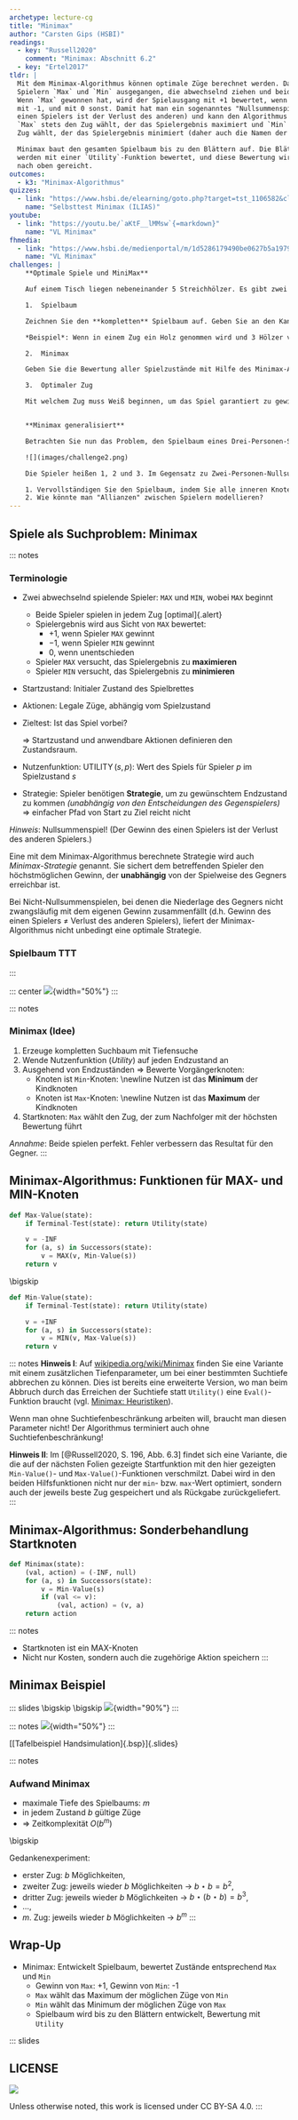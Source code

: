 ```yaml
---
archetype: lecture-cg
title: "Minimax"
author: "Carsten Gips (HSBI)"
readings:
  - key: "Russell2020"
    comment: "Minimax: Abschnitt 6.2"
  - key: "Ertel2017"
tldr: |
  Mit dem Minimax-Algorithmus können optimale Züge berechnet werden. Dabei wird von zwei
  Spielern `Max` und `Min` ausgegangen, die abwechselnd ziehen und beide optimal spielen.
  Wenn `Max` gewonnen hat, wird der Spielausgang mit +1 bewertet, wenn `Min` gewonnen hat
  mit -1, und mit 0 sonst. Damit hat man ein sogenanntes "Nullsummenspiel" (der Gewinn des
  einen Spielers ist der Verlust des anderen) und kann den Algorithmus so gestalten, dass
  `Max` stets den Zug wählt, der das Spielergebnis maximiert und `Min` entsprechend den
  Zug wählt, der das Spielergebnis minimiert (daher auch die Namen der Spieler).

  Minimax baut den gesamten Spielbaum bis zu den Blättern auf. Die Blätter (Spielausgang)
  werden mit einer `Utility`-Funktion bewertet, und diese Bewertung wird dann im Spielbaum
  nach oben gereicht.
outcomes:
  - k3: "Minimax-Algorithmus"
quizzes:
  - link: "https://www.hsbi.de/elearning/goto.php?target=tst_1106582&client_id=FH-Bielefeld"
    name: "Selbsttest Minimax (ILIAS)"
youtube:
  - link: "https://youtu.be/`aKtF__lMMsw`{=markdown}"
    name: "VL Minimax"
fhmedia:
  - link: "https://www.hsbi.de/medienportal/m/1d5286179490be0627b5a19793b423753cba79388b4966b654bde224a31af81c9481e85a30057276826b3d8f7836a042d0f9e15c2cb82613a4374050b62ca6d2"
    name: "VL Minimax"
challenges: |
    **Optimale Spiele und MiniMax**

    Auf einem Tisch liegen nebeneinander 5 Streichhölzer. Es gibt zwei Spieler - Weiß und Schwarz - die abwechselnd ein oder zwei Streichhölzer wegnehmen dürfen (es muss mind. ein Streichholz genommen werden). Wer das letzte Streichholz nehmen muss, hat verloren. Zu Beginn ist Weiß am Zug.

    1.  Spielbaum

    Zeichnen Sie den **kompletten** Spielbaum auf. Geben Sie an den Kanten jeweils die Zahl der genommenen und der verbleibenden Hölzer an.

    *Beispiel*: Wenn in einem Zug ein Holz genommen wird und 3 Hölzer verbleiben, steht an der entsprechenden Kante "1/3". Geben Sie jeweils an, welcher Spieler am Zug ist.

    2.  Minimax

    Geben Sie die Bewertung aller Spielzustände mit Hilfe des Minimax-Algorithmus an. Bewerten Sie die Endzustände mit +1, wenn Spieler Weiß gewonnen hat, mit -1, falls Schwarz gewonnen hat.

    3.  Optimaler Zug

    Mit welchem Zug muss Weiß beginnen, um das Spiel garantiert zu gewinnen (beide Spieler verhalten sich stets optimal)? Argumentieren Sie mit der Minimax-Bewertung.


    **Minimax generalisiert**

    Betrachten Sie nun das Problem, den Spielbaum eines Drei-Personen-Spiels zu evaluieren, das nicht notwendigerweise die Nullsummenbedingung erfüllt.

    ![](images/challenge2.png)

    Die Spieler heißen 1, 2 und 3. Im Gegensatz zu Zwei-Personen-Nullsummenspielen liefert die Bewertungsfunktion nun Tripel $(x_1, x_2, x_3)$ zurück, wobei $x_i$ der Wert für Spieler $i$ ist. Allianzen zwischen Spielern sind nicht erlaubt.

    1. Vervollständigen Sie den Spielbaum, indem Sie alle inneren Knoten und den Wurzelknoten mit den entsprechenden Wert-Tripeln annotieren.
    2. Wie könnte man "Allianzen" zwischen Spielern modellieren?
---
```



## Spiele als Suchproblem: Minimax

::: notes
### Terminologie

*   Zwei abwechselnd spielende Spieler: `MAX` und `MIN`, wobei `MAX` beginnt
    *   Beide Spieler spielen in jedem Zug [optimal]{.alert}
    *   Spielergebnis wird aus Sicht von `MAX` bewertet:
        *   $+1$, wenn Spieler `MAX` gewinnt
        *   $-1$, wenn Spieler `MIN` gewinnt
        *   $0$, wenn unentschieden
    *   Spieler `MAX` versucht, das Spielergebnis zu **maximieren**
    *   Spieler `MIN` versucht, das Spielergebnis zu **minimieren**

*   Startzustand: Initialer Zustand des Spielbrettes
*   Aktionen: Legale Züge, abhängig vom Spielzustand
*   Zieltest: Ist das Spiel vorbei?

    => Startzustand und anwendbare Aktionen definieren den Zustandsraum.

*   Nutzenfunktion: $\operatorname{UTILITY}(s,p)$: Wert des Spiels für
    Spieler $p$ im Spielzustand $s$

*   Strategie: Spieler benötigen **Strategie**, um zu gewünschtem Endzustand
    zu kommen *(unabhängig von den Entscheidungen des Gegenspielers)*
    => einfacher Pfad von Start zu Ziel reicht nicht

*Hinweis*: Nullsummenspiel! (Der Gewinn des einen Spielers ist der Verlust des
anderen Spielers.)

Eine mit dem Minimax-Algorithmus berechnete Strategie wird auch
*Minimax-Strategie* genannt. Sie sichert dem betreffenden Spieler den
höchstmöglichen Gewinn, der **unabhängig** von der Spielweise des Gegners
erreichbar ist.

Bei Nicht-Nullsummenspielen, bei denen die Niederlage des Gegners nicht
zwangsläufig mit dem eigenen Gewinn zusammenfällt (d.h. Gewinn des einen
Spielers $\ne$ Verlust des anderen Spielers), liefert der Minimax-Algorithmus
nicht unbedingt eine optimale Strategie.


### Spielbaum TTT
:::

::: center
![](images/tttSpielbaum.png){width="50%"}
:::


::: notes
### Minimax (Idee)

1)  Erzeuge kompletten Suchbaum mit Tiefensuche
2)  Wende Nutzenfunktion (*Utility*) auf jeden Endzustand an
3)  Ausgehend von Endzuständen => Bewerte Vorgängerknoten:
    *   Knoten ist `Min`-Knoten: \newline
        Nutzen ist das **Minimum** der Kindknoten
    *   Knoten ist `Max`-Knoten: \newline
        Nutzen ist das **Maximum** der Kindknoten
4)  Startknoten: `Max` wählt den Zug, der zum Nachfolger mit der
    höchsten Bewertung führt

*Annahme*: Beide spielen perfekt. Fehler verbessern das Resultat für den Gegner.
:::


## Minimax-Algorithmus: Funktionen für MAX- und MIN-Knoten

```python
def Max-Value(state):
    if Terminal-Test(state): return Utility(state)

    v = -INF
    for (a, s) in Successors(state):
        v = MAX(v, Min-Value(s))
    return v
```

\bigskip

```python
def Min-Value(state):
    if Terminal-Test(state): return Utility(state)

    v = +INF
    for (a, s) in Successors(state):
        v = MIN(v, Max-Value(s))
    return v
```

::: notes
**Hinweis I**: Auf [wikipedia.org/wiki/Minimax](https://en.wikipedia.org/wiki/Minimax#Pseudocode)
finden Sie eine Variante mit einem zusätzlichen Tiefenparameter, um bei einer bestimmten
Suchtiefe abbrechen zu können. Dies ist bereits eine erweiterte Version, wo man beim
Abbruch durch das Erreichen der Suchtiefe statt `Utility()` eine `Eval()`-Funktion
braucht (vgl. [Minimax: Heuristiken](heuristics-minimax.md)).

Wenn man ohne Suchtiefenbeschränkung arbeiten will, braucht man diesen
Parameter nicht! Der Algorithmus terminiert auch ohne Suchtiefenbeschränkung!


**Hinweis II**: Im [@Russell2020, S. 196, Abb. 6.3] findet sich eine Variante, die die
auf der nächsten Folien gezeigte Startfunktion mit den hier gezeigten `Min-Value()`-
und `Max-Value()`-Funktionen verschmilzt. Dabei wird in den beiden Hilfsfunktionen
nicht nur der `min`- bzw. `max`-Wert optimiert, sondern auch der jeweils beste Zug
gespeichert und als Rückgabe zurückgeliefert.
:::


## Minimax-Algorithmus: Sonderbehandlung Startknoten

```python
def Minimax(state):
    (val, action) = (-INF, null)
    for (a, s) in Successors(state):
        v = Min-Value(s)
        if (val <= v):
            (val, action) = (v, a)
    return action
```

::: notes
*   Startknoten ist ein MAX-Knoten
*   Nicht nur Kosten, sondern auch die zugehörige Aktion speichern
:::


## Minimax Beispiel

::: slides
\bigskip
\bigskip
![](images/minimaxBeispiel.png){width="90%"}
:::

::: notes
![](images/minimaxBeispiel.png){width="50%"}
:::

[[Tafelbeispiel Handsimulation]{.bsp}]{.slides}


::: notes
### Aufwand Minimax

*   maximale Tiefe des Spielbaums: $m$
*   in jedem Zustand $b$ gültige Züge
*   => Zeitkomplexität $O(b^m)$

\bigskip

Gedankenexperiment:
-   erster Zug: $b$ Möglichkeiten,
-   zweiter Zug: jeweils wieder $b$ Möglichkeiten $\rightarrow$ $b \star b = b^2$,
-   dritter Zug: jeweils wieder $b$ Möglichkeiten $\rightarrow$ $b \star (b \star b) = b^3$,
-   ...,
-   $m$. Zug: jeweils wieder $b$ Möglichkeiten $\rightarrow$ $b^m$
:::


## Wrap-Up

*   Minimax: Entwickelt Spielbaum, bewertet Zustände entsprechend `Max` und `Min`
    -   Gewinn von `Max`: +1, Gewinn von `Min`: -1
    -   `Max` wählt das Maximum der möglichen Züge von `Min`
    -   `Min` wählt das Minimum der möglichen Züge von `Max`
    -   Spielbaum wird bis zu den Blättern entwickelt, Bewertung mit `Utility`







<!-- DO NOT REMOVE - THIS IS A LAST SLIDE TO INDICATE THE LICENSE AND POSSIBLE EXCEPTIONS (IMAGES, ...). -->
::: slides
## LICENSE
![](https://licensebuttons.net/l/by-sa/4.0/88x31.png)

Unless otherwise noted, this work is licensed under CC BY-SA 4.0.
:::
